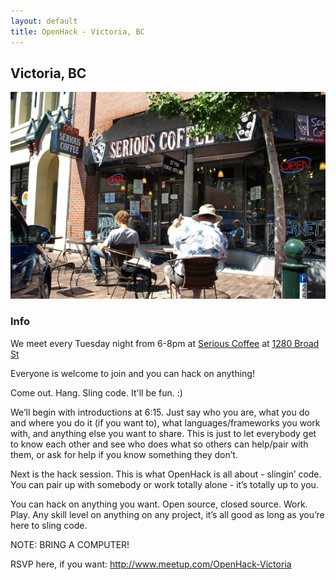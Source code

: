 ```yaml
---
layout: default
title: OpenHack - Victoria, BC
---
```


## Victoria, BC

![Serious Coffe, Victoria BC](/victoria/victoria.jpg)

### Info

We meet every Tuesday night from 6-8pm at [Serious Coffee](http://www.seriouscoffee.com/locations/victoria/broad-street) at [1280 Broad St](https://maps.google.ca/maps?client=ubuntu&channel=fs&oe=utf-8&q=1280+Broad+St&ie=UTF8&hq=&hnear=1280+Broad+St,+Victoria,+British+Columbia+V8W+2A4&gl=ca&t=m&z=16&vpsrc=0) 

Everyone is welcome to join and you can hack on anything!

Come out. Hang. Sling code. It'll be fun. :)

We’ll begin with introductions at 6:15. Just say who you are, what you do and where you do it (if you want to), what languages/frameworks you work with, and anything else you want to share. This is just to let everybody get to know each other and see who does what so others can help/pair with them, or ask for help if you know something they don’t.

Next is the hack session. This is what OpenHack is all about - slingin’ code. You can pair up with somebody or work totally alone - it’s totally up to you. 

You can hack on anything you want. Open source, closed source. Work. Play. Any skill level on anything on any project, it’s all good as long as you’re here to sling code.

NOTE: BRING A COMPUTER! 

RSVP here, if you want: http://www.meetup.com/OpenHack-Victoria

